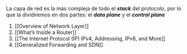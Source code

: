 La capa de red es la más compleja de todo el ***stack*** del protocolo, por lo que la dividiremos en dos partes: el ***data plane*** y el ***control plane***

1. [[Overview of Network Layer]]
2. [[What’s Inside a Router]]
3. [[The Internet Protocol (IP) IPv4, Addressing, IPv6, and More]]
4. [[Generalized Forwarding and SDN]]
